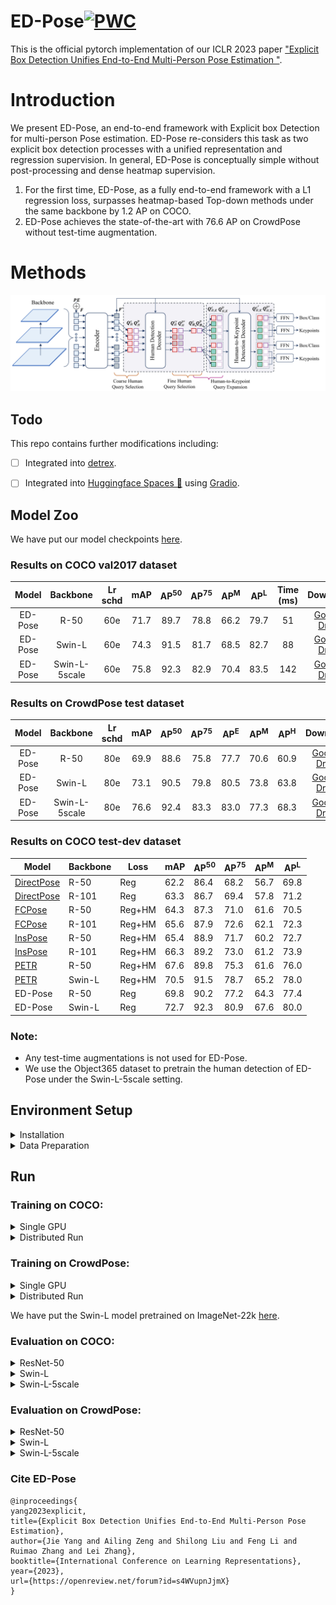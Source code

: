 # ED-Pose[![PWC](https://img.shields.io/endpoint.svg?url=https://paperswithcode.com/badge/explicit-box-detection-unifies-end-to-end/multi-person-pose-estimation-on-crowdpose)](https://paperswithcode.com/sota/multi-person-pose-estimation-on-crowdpose?p=explicit-box-detection-unifies-end-to-end)

This is the official pytorch implementation of our ICLR 2023 paper ["Explicit Box Detection Unifies End-to-End Multi-Person Pose Estimation "](https://arxiv.org/pdf/2302.01593.pdf). 

# Introduction
We present ED-Pose, an end-to-end framework with Explicit box Detection for multi-person Pose estimation. ED-Pose re-considers this task as two explicit box detection processes with a unified representation and regression supervision.
In general, ED-Pose is conceptually simple without post-processing and dense heatmap supervision.
1. For the first time, ED-Pose, as a fully end-to-end framework with a L1 regression loss, surpasses heatmap-based Top-down methods under the same backbone by 1.2 AP on COCO.
2. ED-Pose achieves the state-of-the-art with 76.6 AP on CrowdPose without test-time augmentation.
# Methods
![method](figs/edpose_git.jpg "model arch")

## Todo

This repo contains further modifications including:

- [ ] Integrated into [detrex](https://github.com/IDEA-Research/detrex).

- [ ] Integrated into [Huggingface Spaces 🤗](https://huggingface.co/spaces) using [Gradio](https://github.com/gradio-app/gradio).

## Model Zoo
We have put our model checkpoints [here](https://drive.google.com/drive/folders/1PrPazRK9neyIDcO9yAOya0nKKNAEG1gc?usp=sharing).

### Results on COCO val2017 dataset

|  Model  |   Backbone    | Lr schd | mAP  | AP<sup>50</sup> | AP<sup>75</sup> | AP<sup>M</sup> | AP<sup>L</sup> |Time (ms) |                                             Download                                              |
|:-------:|:-------------:|:-------:|:----:|:---------------:|:---------------:|:--------------:|:--------------:|:--------------:|:-------------------------------------------------------------------------------------------------:|
| ED-Pose |     R-50      |   60e   | 71.7 |      89.7       |      78.8       |      66.2      |      79.7      |       51       |                             [Google Drive](https://drive.google.com/file/d/1Q5OpZeCvaSgqC0NlKeRiJFmHBtusxnjX/view?usp=sharing)                                            |
|  ED-Pose   |    Swin-L     |  60e   | 74.3 |      91.5       |      81.7       |      68.5      |      82.7      |           88|                                [Google Drive](https://drive.google.com/file/d/11NEwOfQhr6Zb46qzexxEYSQekLyeomu-/view?usp=share_link)                                            |
|  ED-Pose   | Swin-L-5scale |  60e   | 75.8 |      92.3       |      82.9       |      70.4      |      83.5     |142 | [Google Drive](https://drive.google.com/file/d/1lKj4JmQjG_WoIcLOc_LhHOSbomBGIpra/view?usp=sharing) |

### Results on CrowdPose test dataset

| Model | Backbone | Lr schd | mAP  | AP<sup>50</sup> | AP<sup>75</sup> | AP<sup>E</sup> | AP<sup>M</sup> | AP<sup>H</sup> |                                             Download                                              |
|:-----:|:--------:|:-------:|:----:|:---------------:|:---------------:|:--------------:|:--------------:|:--------------:|:-------------------------------------------------------------------------------------------------:|
| ED-Pose  |  R-50  |   80e   | 69.9 |      88.6       |      75.8       |      77.7      |      70.6      |      60.9      |                                           [Google Drive](https://drive.google.com/file/d/1CyO520iLTtCstiERvBztNWxu9FiiFGxq/view?usp=sharing)                                            |
| ED-Pose  |  Swin-L  |  80e   | 73.1 |      90.5       |      79.8       |      80.5      |      73.8      |      63.8      |                                           [Google Drive](https://drive.google.com/file/d/1DyqCQr9fu8pkKkX34si6c3makFQtieJl/view?usp=share_link)                                            |
| ED-Pose  |  Swin-L-5scale  |  80e   | 76.6 |      92.4       |      83.3       |      83.0      |      77.3      |      68.3      | [Google Drive](https://drive.google.com/file/d/1fxFhh5Z3qLOB1zHVNYNvxQq1RHXFzw5R/view?usp=sharing) |

### Results on COCO test-dev dataset
| Model      | Backbone | Loss   | mAP  | AP<sup>50</sup> | AP<sup>75</sup> | AP<sup>M</sup> | AP<sup>L</sup> |
| ---------- | -------- | ------ | ---- | --------------- | --------------- | -------------- | -------------- |
| [DirectPose](https://arxiv.org/abs/1911.07451)| R-50     | Reg    | 62.2 | 86.4            | 68.2            | 56.7           | 69.8           |
| [DirectPose](https://arxiv.org/abs/1911.07451) | R-101    | Reg    | 63.3 | 86.7            | 69.4            | 57.8           | 71.2           |
| [FCPose](https://arxiv.org/abs/2105.14185)     | R-50     | Reg+HM | 64.3 | 87.3            | 71.0            | 61.6           | 70.5           |
| [FCPose](https://arxiv.org/abs/2105.14185)     | R-101    | Reg+HM | 65.6 | 87.9            | 72.6            | 62.1           | 72.3           |
| [InsPose](https://arxiv.org/abs/2107.08982)    | R-50     | Reg+HM | 65.4 | 88.9            | 71.7            | 60.2           | 72.7           |
| [InsPose](https://arxiv.org/abs/2107.08982)    | R-101    | Reg+HM | 66.3 | 89.2            | 73.0            | 61.2           | 73.9           |
| [PETR](https://openaccess.thecvf.com/content/CVPR2022/papers/Shi_End-to-End_Multi-Person_Pose_Estimation_With_Transformers_CVPR_2022_paper.pdf)       | R-50     | Reg+HM | 67.6 | 89.8            | 75.3            | 61.6           | 76.0           |
| [PETR](https://openaccess.thecvf.com/content/CVPR2022/papers/Shi_End-to-End_Multi-Person_Pose_Estimation_With_Transformers_CVPR_2022_paper.pdf)       | Swin-L   | Reg+HM | 70.5 | 91.5            | 78.7            | 65.2           | 78.0           |
| ED-Pose    | R-50     | Reg    | 69.8 | 90.2            | 77.2            | 64.3           | 77.4           |
| ED-Pose    | Swin-L   | Reg    | 72.7 | 92.3            | 80.9            | 67.6           | 80.0           |
### Note:
- Any test-time augmentations is not used for ED-Pose.
- We use the Object365 dataset to pretrain the human detection of ED-Pose under the Swin-L-5scale setting.

## Environment Setup 

<details>
  <summary>Installation</summary>
  
  We use the [DN-Deformable-DETR](https://arxiv.org/abs/2203.01305) as our codebase. We test our models under ```python=3.7.3,pytorch=1.9.0,cuda=11.1```. Other versions might be available as well.

   1. Clone this repo
   ```sh
   git clone https://github.com/IDEA-Research/ED-Pose.git
   cd ED-Pose
   ```

   2. Install Pytorch and torchvision

   Follow the instruction on https://pytorch.org/get-started/locally/.
   ```sh
   # an example:
   conda install -c pytorch pytorch torchvision
   ```

   3. Install other needed packages
   ```sh
   pip install -r requirements.txt
   ```

   4. Compiling CUDA operators
   ```sh
   cd models/edpose/ops
   python setup.py build install
   # unit test (should see all checking is True)
   python test.py
   cd ../../..
   ```
</details>

<details>
  <summary>Data Preparation</summary>

**For COCO data**, please download from [COCO download](http://cocodataset.org/#download). 
The coco_dir should look like this:
```
|-- EDPose
`-- |-- coco_dir
    `-- |-- annotations
        |   |-- person_keypoints_train2017.json
        |   `-- person_keypoints_val2017.json
        `-- images
            |-- train2017
            |   |-- 000000000009.jpg
            |   |-- 000000000025.jpg
            |   |-- 000000000030.jpg
            |   |-- ... 
            `-- val2017
                |-- 000000000139.jpg
                |-- 000000000285.jpg
                |-- 000000000632.jpg
                |-- ... 
```

**For CrowdPose data**, please download from [CrowdPose download](https://github.com/Jeff-sjtu/CrowdPose#dataset), 
The crowdpose_dir should look like this:
```
|-- ED-Pose
`-- |-- crowdpose_dir
    `-- |-- json
        |   |-- crowdpose_train.json
        |   |-- crowdpose_val.json
        |   |-- crowdpose_trainval.json (generated by util/crowdpose_concat_train_val.py)
        |   `-- crowdpose_test.json
        `-- images
            |-- 100000.jpg
            |-- 100001.jpg
            |-- 100002.jpg
            |-- 100003.jpg
            |-- 100004.jpg
            |-- 100005.jpg
            |-- ... 
```
</details>

## Run


### Training on COCO:

<details>
  <summary>Single GPU</summary>

```
#For ResNet-50:
export EDPOSE_COCO_PATH=/path/to/your/cocodir
  python main.py \
 --output_dir "logs/coco_r50" \
 -c config/edpose.cfg.py \
 --options batch_size=4 epoch=60 lr_drop=55 num_body_points=17 backbone='resnet50' \
 --dataset_file="coco"
```
```
#For Swin-L:
export EDPOSE_COCO_PATH=/path/to/your/cocodir
export pretrain_model_path=/path/to/your/swin_L_384_22k
  python main.py \
 --output_dir "logs/coco_swinl" \
 -c config/edpose.cfg.py \
 --options batch_size=4 epoch=60 lr_drop=55 num_body_points=17 backbone='swin_L_384_22k' \
 --dataset_file="coco"
```

</details>

<details>
  <summary>Distributed Run</summary>


```
#For ResNet-50:
export EDPOSE_COCO_PATH=/path/to/your/cocodir
  python -m torch.distributed.launch --nproc_per_node=4  main.py \
 --output_dir "logs/coco_r50" \
 -c config/edpose.cfg.py \
 --options batch_size=4 epoch=60 lr_drop=55 num_body_points=17 backbone='resnet50' \
 --dataset_file="coco"
```
```
#For Swin-L:
export EDPOSE_COCO_PATH=/path/to/your/cocodir
export pretrain_model_path=/path/to/your/swin_L_384_22k
  python -m torch.distributed.launch --nproc_per_node=4 main.py \
 --output_dir "logs/coco_swinl" \
 -c config/edpose.cfg.py \
 --options batch_size=4 epoch=60 lr_drop=55 num_body_points=17 backbone='swin_L_384_22k' \
 --dataset_file="coco"
```

</details>


### Training on CrowdPose:

<details>
  <summary>Single GPU</summary>


```
#For ResNet-50:
export EDPOSE_CrowdPose_PATH=/path/to/your/crowdpose_dir
  python main.py \
 --output_dir "logs/crowdpose_r50" \
 -c config/edpose.cfg.py \
 --options batch_size=4 epoch=80 lr_drop=75 num_body_points=14 backbone='resnet50' \
 --dataset_file="crowdpose"
```
```
#For Swin-L:
export EDPOSE_CrowdPose_PATH=/path/to/your/crowdpose_dir
export pretrain_model_path=/path/to/your/swin_L_384_22k
  python main.py \
 --output_dir "logs/crowdpose_swinl" \
 -c config/edpose.cfg.py \
 --options batch_size=4 epoch=80 lr_drop=75 num_body_points=14 backbone='swin_L_384_22k' \
 --dataset_file="crowdpose"
```

</details>

<details>
  <summary>Distributed Run</summary>


```
#For ResNet-50:
export EDPOSE_CrowdPose_PATH=/path/to/your/crowdpose_dir
  python -m torch.distributed.launch --nproc_per_node=4  main.py \
 --output_dir "logs/crowdpose_r50" \
 -c config/edpose.cfg.py \
 --options batch_size=4 epoch=80 lr_drop=75 num_body_points=14 backbone='resnet50' \
 --dataset_file="crowdpose"
```
```
#For Swin-L:
export EDPOSE_CrowdPose_PATH=/path/to/your/crowdpose_dir
export pretrain_model_path=/path/to/your/swin_L_384_22k
  python -m torch.distributed.launch --nproc_per_node=4 main.py \
 --output_dir "logs/crowdpose_swinl" \
 -c config/edpose.cfg.py \
 --options batch_size=4 epoch=80 lr_drop=75 num_body_points=14 backbone='swin_L_384_22k' \
 --dataset_file="crowdpose"
```

</details>

We have put the Swin-L model pretrained on ImageNet-22k [here](https://drive.google.com/file/d/1WcjnAzu3s37TTBW2paA2QK2aDvQuSCBI/view?usp=sharing).

### Evaluation on COCO:


<details>
  <summary>ResNet-50</summary>


```
export EDPOSE_COCO_PATH=/path/to/your/cocodir
  python -m torch.distributed.launch --nproc_per_node=4  main.py \
 --output_dir "logs/coco_r50" \
 -c config/edpose.cfg.py \
 --options batch_size=4 epoch=60 lr_drop=55 num_body_points=17 backbone='resnet50' \
 --dataset_file="coco" \
 --pretrain_model_path "./models/edpose_r50_coco.pth" \
 --eval
```

</details>

<details>
  <summary>Swin-L</summary>

```
export EDPOSE_COCO_PATH=/path/to/your/cocodir
export pretrain_model_path=/path/to/your/swin_L_384_22k
  python -m torch.distributed.launch --nproc_per_node=4 main.py \
 --output_dir "logs/coco_swinl" \
 -c config/edpose.cfg.py \
 --options batch_size=4 epoch=60 lr_drop=55 num_body_points=17 backbone='swin_L_384_22k' \
 --dataset_file="coco" \
 --pretrain_model_path "./models/edpose_swinl_coco.pth" \
 --eval
```
</details>


<details>
  <summary>Swin-L-5scale</summary>

```
export EDPOSE_COCO_PATH=/path/to/your/cocodir
export pretrain_model_path=/path/to/your/swin_L_384_22k
  python -m torch.distributed.launch --nproc_per_node=4 main.py \
 --output_dir "logs/coco_swinl" \
 -c config/edpose.cfg.py \
 --options batch_size=4 epoch=60 lr_drop=55 num_body_points=17 backbone='swin_L_384_22k' \
  return_interm_indices=0,1,2,3 num_feature_levels=5 \
 --dataset_file="coco" \
 --pretrain_model_path "./models/edpose_swinl_5scale_coco.pth" \
 --eval
```
</details>


### Evaluation on CrowdPose:

<details>
  <summary>ResNet-50</summary>

```
export EDPOSE_CrowdPose_PATH=/path/to/your/crowdpose_dir
  python main.py \
 --output_dir "logs/crowdpose_r50" \
 -c config/edpose.cfg.py \
 --options batch_size=4 epoch=80 lr_drop=75 num_body_points=14 backbone='resnet50' \
 --dataset_file="crowdpose"\
 --pretrain_model_path "./models/edpose_r50_crowdpose.pth" \
 --eval
```
</details>


<details>
  <summary>Swin-L</summary>

```
export EDPOSE_CrowdPose_PATH=/path/to/your/crowdpose_dir
export pretrain_model_path=/path/to/your/swin_L_384_22k
  python main.py \
 --output_dir "logs/crowdpose_swinl" \
 -c config/edpose.cfg.py \
 --options batch_size=4 epoch=80 lr_drop=75 num_body_points=14 backbone='swin_L_384_22k' \
 --dataset_file="crowdpose" \
 --pretrain_model_path "./models/edpose_swinl_crowdpose.pth" \
 --eval
```
</details>


<details>
  <summary>Swin-L-5scale</summary>

```
export EDPOSE_CrowdPose_PATH=/path/to/your/crowdpose_dir
export pretrain_model_path=/path/to/your/swin_L_384_22k
  python -m torch.distributed.launch --nproc_per_node=4 main.py \
 --output_dir "logs/crowdpose_swinl" \
 -c config/edpose.cfg.py \
 --options batch_size=4 epoch=80 lr_drop=75 num_body_points=14 backbone='swin_L_384_22k' \
 return_interm_indices=0,1,2,3 num_feature_levels=5 \
 -- dataset_file="crowdpose" \
 --pretrain_model_path "./models/edpose_swinl_5scale_crowdpose.pth" \
 --eval
```

</details>

### Cite ED-Pose

```
@inproceedings{
yang2023explicit,
title={Explicit Box Detection Unifies End-to-End Multi-Person Pose Estimation},
author={Jie Yang and Ailing Zeng and Shilong Liu and Feng Li and Ruimao Zhang and Lei Zhang},
booktitle={International Conference on Learning Representations},
year={2023},
url={https://openreview.net/forum?id=s4WVupnJjmX}
}
```
